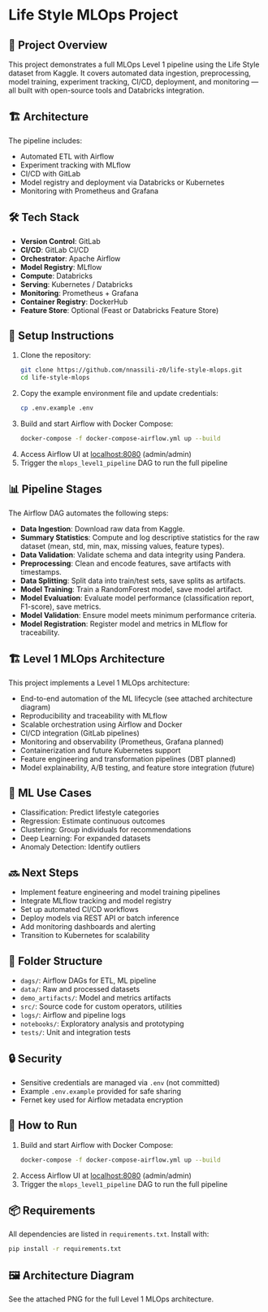 # Life Style MLOps Project

## 🧠 Project Overview
This project demonstrates a full MLOps Level 1 pipeline using the Life Style dataset from Kaggle. It covers automated data ingestion, preprocessing, model training, experiment tracking, CI/CD, deployment, and monitoring — all built with open-source tools and Databricks integration.

## 🏗️ Architecture
The pipeline includes:
- Automated ETL with Airflow
- Experiment tracking with MLflow
- CI/CD with GitLab
- Model registry and deployment via Databricks or Kubernetes
- Monitoring with Prometheus and Grafana

## 🛠️ Tech Stack
- **Version Control**: GitLab  
- **CI/CD**: GitLab CI/CD  
- **Orchestrator**: Apache Airflow  
- **Model Registry**: MLflow  
- **Compute**: Databricks  
- **Serving**: Kubernetes / Databricks  
- **Monitoring**: Prometheus + Grafana  
- **Container Registry**: DockerHub  
- **Feature Store**: Optional (Feast or Databricks Feature Store)

## 🚀 Setup Instructions
1. Clone the repository:
   ```bash
   git clone https://github.com/nnassili-z0/life-style-mlops.git
   cd life-style-mlops
   ```
2. Copy the example environment file and update credentials:
   ```bash
   cp .env.example .env
   ```
3. Build and start Airflow with Docker Compose:
   ```bash
   docker-compose -f docker-compose-airflow.yml up --build
   ```
4. Access Airflow UI at [localhost:8080](http://localhost:8080) (admin/admin)
5. Trigger the `mlops_level1_pipeline` DAG to run the full pipeline

## 📊 Pipeline Stages
The Airflow DAG automates the following steps:
- **Data Ingestion**: Download raw data from Kaggle.
- **Summary Statistics**: Compute and log descriptive statistics for the raw dataset (mean, std, min, max, missing values, feature types).
- **Data Validation**: Validate schema and data integrity using Pandera.
- **Preprocessing**: Clean and encode features, save artifacts with timestamps.
- **Data Splitting**: Split data into train/test sets, save splits as artifacts.
- **Model Training**: Train a RandomForest model, save model artifact.
- **Model Evaluation**: Evaluate model performance (classification report, F1-score), save metrics.
- **Model Validation**: Ensure model meets minimum performance criteria.
- **Model Registration**: Register model and metrics in MLflow for traceability.

## 🏗️ Level 1 MLOps Architecture
This project implements a Level 1 MLOps architecture:
- End-to-end automation of the ML lifecycle (see attached architecture diagram)
- Reproducibility and traceability with MLflow
- Scalable orchestration using Airflow and Docker
- CI/CD integration (GitLab pipelines)
- Monitoring and observability (Prometheus, Grafana planned)
- Containerization and future Kubernetes support
- Feature engineering and transformation pipelines (DBT planned)
- Model explainability, A/B testing, and feature store integration (future)

## 🧩 ML Use Cases
- Classification: Predict lifestyle categories
- Regression: Estimate continuous outcomes
- Clustering: Group individuals for recommendations
- Deep Learning: For expanded datasets
- Anomaly Detection: Identify outliers

## 🔜 Next Steps
- Implement feature engineering and model training pipelines
- Integrate MLflow tracking and model registry
- Set up automated CI/CD workflows
- Deploy models via REST API or batch inference
- Add monitoring dashboards and alerting
- Transition to Kubernetes for scalability

## 📁 Folder Structure
- `dags/`: Airflow DAGs for ETL, ML pipeline
- `data/`: Raw and processed datasets
- `demo_artifacts/`: Model and metrics artifacts
- `src/`: Source code for custom operators, utilities
- `logs/`: Airflow and pipeline logs
- `notebooks/`: Exploratory analysis and prototyping
- `tests/`: Unit and integration tests

## 🔒 Security
- Sensitive credentials are managed via `.env` (not committed)
- Example `.env.example` provided for safe sharing
- Fernet key used for Airflow metadata encryption

## 📝 How to Run
1. Build and start Airflow with Docker Compose:
   ```bash
   docker-compose -f docker-compose-airflow.yml up --build
   ```
2. Access Airflow UI at [localhost:8080](http://localhost:8080) (admin/admin)
3. Trigger the `mlops_level1_pipeline` DAG to run the full pipeline

## 📦 Requirements
All dependencies are listed in `requirements.txt`. Install with:
```bash
pip install -r requirements.txt
```

## 🖼️ Architecture Diagram
See the attached PNG for the full Level 1 MLOps architecture.